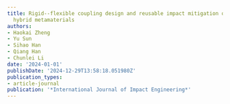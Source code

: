 ```yaml
---
title: Rigid--flexible coupling design and reusable impact mitigation of the hierarchical-bistable
  hybrid metamaterials
authors:
- Haokai Zheng
- Yu Sun
- Sihao Han
- Qiang Han
- Chunlei Li
date: '2024-01-01'
publishDate: '2024-12-29T13:58:18.051980Z'
publication_types:
- article-journal
publication: '*International Journal of Impact Engineering*'
---
```

